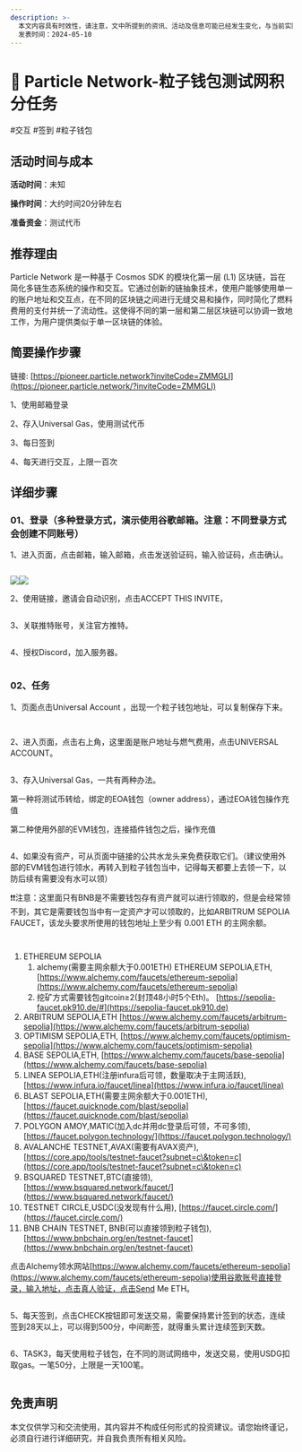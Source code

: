 ```yaml
---
description: >-
  本文内容具有时效性，请注意，文中所提到的资讯、活动及信息可能已经发生变化，与当前实际情况有所不同。我们建议您在做出任何决策之前，始终进行自主研究和验证。
  发表时间：2024-05-10
---
```


# 💛 Particle Network-粒子钱包测试网积分任务

\#交互 #签到 #粒子钱包

## 活动时间与成本 <a href="#huo-dong-shi-jian-yu-cheng-ben" id="huo-dong-shi-jian-yu-cheng-ben"></a>

**活动时间**：未知

**操作时间**：大约时间20分钟左右

**准备资金**：测试代币

## 推荐理由 <a href="#tui-jian-li-you" id="tui-jian-li-you"></a>

Particle Network 是一种基于 Cosmos SDK 的模块化第一层 (L1) 区块链，旨在简化多链生态系统的操作和交互。它通过创新的链抽象技术，使用户能够使用单一的账户地址和交互点，在不同的区块链之间进行无缝交易和操作，同时简化了燃料费用的支付并统一了流动性。这使得不同的第一层和第二层区块链可以协调一致地工作，为用户提供类似于单一区块链的体验。

## 简要操作步骤 <a href="#jian-yao-cao-zuo-bu-zhou" id="jian-yao-cao-zuo-bu-zhou"></a>

链接: [https://pioneer.particle.network?inviteCode=ZMMGLI](https://pioneer.particle.network/?inviteCode=ZMMGLI)

1、使用邮箱登录

2、存入Universal Gas，使用测试代币

3、每日签到

4、每天进行交互，上限一百次

## 详细步骤 <a href="#xiang-xi-bu-zhou" id="xiang-xi-bu-zhou"></a>

### **01、登录（多种登录方式，演示使用谷歌邮箱。注意：不同登录方式会创建不同账号）**

1、进入页面，点击邮箱，输入邮箱，点击发送验证码，输入验证码，点击确认。

<figure><img src="../../.gitbook/assets/image (430).png" alt=""><figcaption></figcaption></figure>

![](<../../.gitbook/assets/image (431).png>)![](<../../.gitbook/assets/image (432).png>)

2、使用链接，邀请会自动识别，点击ACCEPT THIS INVITE，

<figure><img src="../../.gitbook/assets/image (433).png" alt=""><figcaption></figcaption></figure>

3、关联推特账号，关注官方推特。

<figure><img src="../../.gitbook/assets/image (434).png" alt=""><figcaption></figcaption></figure>

4、授权Discord，加入服务器。

<figure><img src="../../.gitbook/assets/image (435).png" alt=""><figcaption></figcaption></figure>

### **02、任务**

1、页面点击Universal Account ，出现一个粒子钱包地址，可以复制保存下来。

<figure><img src="../../.gitbook/assets/image (13).png" alt=""><figcaption></figcaption></figure>

<figure><img src="../../.gitbook/assets/image (1) (1) (1) (1).png" alt=""><figcaption></figcaption></figure>

2、进入页面，点击右上角，这里面是账户地址与燃气费用，点击UNIVERSAL ACCOUNT。

<figure><img src="../../.gitbook/assets/image (2) (1) (1).png" alt=""><figcaption></figcaption></figure>

3、存入Universal Gas，一共有两种办法。

第一种将测试币转给，绑定的EOA钱包（owner address），通过EOA钱包操作充值

第二种使用外部的EVM钱包，连接插件钱包之后，操作充值

<figure><img src="../../.gitbook/assets/image (3) (1) (1).png" alt=""><figcaption></figcaption></figure>

4、如果没有资产，可从页面中链接的公共水龙头来免费获取它们。（建议使用外部的EVM钱包进行领水，再转入到粒子钱包当中，记得每天都要上去领一下，以防后续有需要没有水可以领）

❗❗注意：这里面只有BNB是不需要钱包存有资产就可以进行领取的，但是会经常领不到，其它是需要钱包当中有一定资产才可以领取的，比如ARBITRUM SEPOLIA FAUCET，该龙头要求所使用的钱包地址上至少有 0.001 ETH 的主网余额。

<figure><img src="../../.gitbook/assets/image (4) (1).png" alt=""><figcaption></figcaption></figure>

<figure><img src="../../.gitbook/assets/image (5) (1).png" alt=""><figcaption></figcaption></figure>

1. ETHEREUM SEPOLIA
   1. alchemy(需要主网余额大于0.001ETH) ETHEREUM SEPOLIA,ETH, [https://www.alchemy.com/faucets/ethereum-sepolia](https://www.alchemy.com/faucets/ethereum-sepolia)
   2. 挖矿方式需要钱包gitcoin≥2(封顶48小时5个Eth)。 [https://sepolia-faucet.pk910.de/#](https://sepolia-faucet.pk910.de)
2. ARBITRUM SEPOLIA,ETH [https://www.alchemy.com/faucets/arbitrum-sepolia](https://www.alchemy.com/faucets/arbitrum-sepolia)
3. OPTIMISM SEPOLIA,ETH, [https://www.alchemy.com/faucets/optimism-sepolia](https://www.alchemy.com/faucets/optimism-sepolia)
4. BASE SEPOLIA,ETH, [https://www.alchemy.com/faucets/base-sepolia](https://www.alchemy.com/faucets/base-sepolia)
5. LINEA SEPOLIA,ETH(注册infura后可领，数量取决于主网活跃), [https://www.infura.io/faucet/linea](https://www.infura.io/faucet/linea)
6. BLAST SEPOLIA,ETH(需要主网余额大于0.001ETH), [https://faucet.quicknode.com/blast/sepolia](https://faucet.quicknode.com/blast/sepolia)
7. POLYGON AMOY,MATIC(加入dc并用dc登录后可领，不可多领), [https://faucet.polygon.technology/](https://faucet.polygon.technology/)
8. AVALANCHE TESTNET,AVAX(需要有AVAX资产), [https://core.app/tools/testnet-faucet?subnet=c\&token=c](https://core.app/tools/testnet-faucet?subnet=c\&token=c)
9. BSQUARED TESTNET,BTC(直接领), [https://www.bsquared.network/faucet/](https://www.bsquared.network/faucet/)
10. TESTNET CIRCLE,USDC(没发现有什么用), [https://faucet.circle.com/](https://faucet.circle.com/)
11. BNB CHAIN TESTNET, BNB(可以直接领到粒子钱包), [https://www.bnbchain.org/en/testnet-faucet](https://www.bnbchain.org/en/testnet-faucet)

点击Alchemy领水网站[https://www.alchemy.com/faucets/ethereum-sepolia](https://www.alchemy.com/faucets/ethereum-sepolia)使用谷歌账号直接登录，输入地址，点击真人验证，点击Send Me ETH。

<figure><img src="../../.gitbook/assets/image (6) (1).png" alt=""><figcaption></figcaption></figure>

5、每天签到，点击CHECK按钮即可发送交易，需要保持累计签到的状态，连续签到28天以上，可以得到500分，中间断签，就得重头累计连续签到天数。

<figure><img src="../../.gitbook/assets/image (7) (1).png" alt=""><figcaption></figcaption></figure>

6、TASK3，每天使用粒子钱包，在不同的测试网络中，发送交易，使用USDG扣取gas。一笔50分，上限是一天100笔。

<figure><img src="../../.gitbook/assets/image (8) (1).png" alt=""><figcaption></figcaption></figure>

## 免责声明 <a href="#mian-ze-sheng-ming" id="mian-ze-sheng-ming"></a>

本文仅供学习和交流使用，其内容并不构成任何形式的投资建议。请您始终谨记，必须自行进行详细研究，并自我负责所有相关风险。
